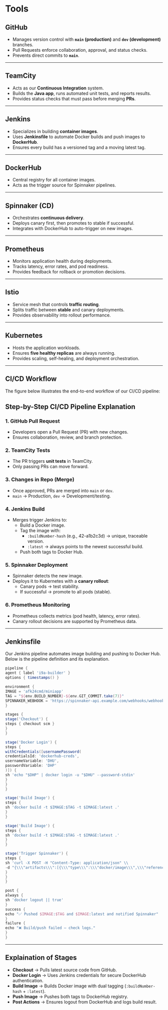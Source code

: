 # Tools

## GitHub
- Manages version control with **`main` (production)** and **`dev` (development)** branches.  
- Pull Requests enforce collaboration, approval, and status checks.  
- Prevents direct commits to **`main`**.  

---

## TeamCity
- Acts as our **Continuous Integration** system.  
- Builds the **Java app**, runs automated unit tests, and reports results.  
- Provides status checks that must pass before merging **PRs**.  

---

## Jenkins
- Specializes in building **container images**.  
- Uses **Jenkinsfile** to automate Docker builds and push images to **DockerHub**.  
- Ensures every build has a versioned tag and a moving latest tag.

---

## DockerHub
- Central registry for all container images.  
- Acts as the trigger source for Spinnaker pipelines.  

---

## Spinnaker (CD)
- Orchestrates **continuous delivery**.  
- Deploys canary first, then promotes to stable if successful.  
- Integrates with DockerHub to auto-trigger on new images.  

---

## Prometheus
- Monitors application health during deployments.
- Tracks latency, error rates, and pod readiness.
- Provides feedback for rollback or promotion decisions.

---

## Istio
- Service mesh that controls **traffic routing**.  
- Splits traffic between **stable** and canary deployments.  
- Provides observability into rollout performance.  

---

## Kubernetes
- Hosts the application workloads.  
- Ensures **five healthy replicas** are always running.  
- Provides scaling, self-healing, and deployment orchestration.

---

## CI/CD Workflow

The figure below illustrates the end-to-end workflow of our CI/CD pipeline:

## Step-by-Step CI/CD Pipeline Explanation  

### 1. GitHub Pull Request  
- Developers open a Pull Request (PR) with new changes.
- Ensures collaboration, review, and branch protection.

### 2. TeamCity Tests  
- The PR triggers **unit tests** in TeamCity.
- Only passing PRs can move forward.

### 3. Changes in Repo (Merge)  
- Once approved, PRs are merged into `main` or `dev`.
- `main` → Production, `dev` → Development/testing.

### 4. Jenkins Build 
- Merges trigger Jenkins to:
    - Build a Docker image.
    - Tag the image with:
        - `:buildNumber-hash` (e.g., 42-a1b2c3d) → unique, traceable version.
        - `:latest` → always points to the newest successful build.
    - Push both tags to Docker Hub.

### 5. Spinnaker Deployment
- Spinnaker detects the new image.
- Deploys it to Kubernetes with a **canary rollout**:
    - Canary pods → test stability.
    - If successful → promote to all pods (stable).

### 6. Prometheus Monitoring
- Prometheus collects metrics (pod health, latency, error rates).
- Canary rollout decisions are supported by Prometheus data.

---

## Jenkinsfile

Our Jenkins pipeline automates image building and pushing to Docker Hub. Below is the pipeline definition and its explanation.

```groovy title=""
pipeline {
agent { label 'i9a-builder' }
options { timestamps() }
```

```groovy title=""
environment {
IMAGE = 'afk24cmd/miniapp'
TAG = "${env.BUILD_NUMBER}-${env.GIT_COMMIT.take(7)}"
SPINNAKER_WEBHOOK = 'https://spinnaker-api.example.com/webhooks/webhook/my-pipeline'
}
```

```groovy title=""
stages {
stage('Checkout') {
steps { checkout scm }
}
}
```

```groovy title=""
stage('Docker Login') {
steps {
withCredentials([usernamePassword(
credentialsId: 'dockerhub-creds',
usernameVariable: 'DHU',
passwordVariable: 'DHP'
)]) {
sh 'echo "$DHP" | docker login -u "$DHU" --password-stdin'
}
}
}
```

```groovy title=""
stage('Build Image') {
steps {
sh 'docker build -t $IMAGE:$TAG -t $IMAGE:latest .'
}
}
```

```groovy title=""
stage('Build Image') {
steps {
sh 'docker build -t $IMAGE:$TAG -t $IMAGE:latest .'
}
}
```

```groovy title=""
stage('Trigger Spinnaker') {
steps {
sh 'curl -X POST -H "Content-Type: application/json" \\
-d "{\\\"artifacts\\\":[{\\\"type\\\":\\\"docker/image\\\",\\\"reference\\\":\\\"$IMAGE:$TAG\\\"}]}" $SPINNAKER_WEBHOOK'
}
}
}
```

```groovy title=""
post {
always {
sh 'docker logout || true'
}
success {
echo "✅ Pushed $IMAGE:$TAG and $IMAGE:latest and notified Spinnaker"
}
failure {
echo "❌ Build/push failed — check logs."
}
}
```

---

## Explaination of Stages

- **Checkout** → Pulls latest source code from GitHub.
- **Docker Login** → Uses Jenkins credentials for secure DockerHub authentication.
- **Build Image** → Builds Docker image with dual tagging (`:buildNumber-hash` + `:latest`).
- **Push Image** → Pushes both tags to DockerHub registry.
- **Post Actions** → Ensures logout from DockerHub and logs build result.